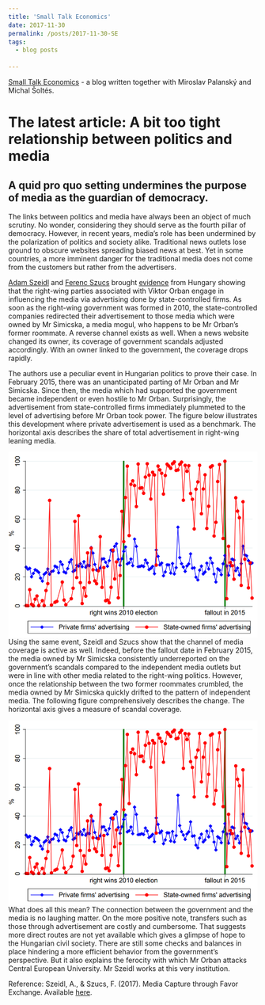 ```yaml
---
title: 'Small Talk Economics'
date: 2017-11-30
permalink: /posts/2017-11-30-SE
tags:
  - blog posts

---
```

[Small Talk Economics](www.smalltalkeconomics.com/) - a blog written together with Miroslav Palanský and Michal Šoltés.

The latest article: A bit too tight relationship between politics and media
======

A quid pro quo setting undermines the purpose of media as the guardian of democracy.
------

The links between politics and media have always been an object of much scrutiny. No wonder, considering they should serve as the fourth pillar of democracy. However, in recent years, media’s role has been undermined by the polarization of politics and society alike. Traditional news outlets lose ground to obscure websites spreading biased news at best. Yet in some countries, a more imminent danger for the traditional media does not come from the customers but rather from the advertisers.

[Adam Szeidl](http://www.personal.ceu.hu/staff/Adam_Szeidl/) and [Ferenc Szucs](https://sites.google.com/view/ferencszucs) brought [evidence](http://www.personal.ceu.hu/staff/Adam_Szeidl/papers/media_capture.pdf) from Hungary showing that the right-wing parties associated with Viktor Orban engage in influencing the media via advertising done by state-controlled firms. As soon as the right-wing government was formed in 2010, the state-controlled companies redirected their advertisement to those media which were owned by Mr Simicska, a media mogul, who happens to be Mr Orban’s former roommate. A reverse channel exists as well. When a news website changed its owner, its coverage of government scandals adjusted accordingly. With an owner linked to the government, the coverage drops rapidly.

The authors use a peculiar event in Hungarian politics to prove their case. In February 2015, there was an unanticipated parting of Mr Orban and Mr Simicska. Since then, the media which had supported the government became independent or even hostile to Mr Orban. Surprisingly, the advertisement from state-controlled firms immediately plummeted to the level of advertising before Mr Orban took power. The figure below illustrates this development where private advertisement is used as a benchmark. The horizontal axis describes the share of total advertisement in right-wing leaning media.

<img src="\images\SE1.png"
     alt="SE1"
     style="float: left; margin-right: 10px;" />


Using the same event, Szeidl and Szucs show that the channel of media coverage is active as well. Indeed, before the fallout date in February 2015, the media owned by Mr Simicska consistently underreported on the government’s scandals compared to the independent media outlets but were in line with other media related to the right-wing politics. However, once the relationship between the two former roommates crumbled, the media owned by Mr Simicska quickly drifted to the pattern of independent media. The following figure comprehensively describes the change. The horizontal axis gives a measure of scandal coverage.

<img src="\images\SE2.png"
     alt="SE2"
     style="float: left; margin-right: 10px;" />


What does all this mean? The connection between the government and the media is no laughing matter. On the more positive note, transfers such as those through advertisement are costly and cumbersome. That suggests more direct routes are not yet available which gives a glimpse of hope to the Hungarian civil society. There are still some checks and balances in place hindering a more efficient behavior from the government’s perspective. But it also explains the ferocity with which Mr Orban attacks Central European University. Mr Szeidl works at this very institution.

Reference: Szeidl, A., & Szucs, F. (2017). Media Capture through Favor Exchange. Available [here](http://www.personal.ceu.hu/staff/Adam_Szeidl/papers/media_capture.pdf). 




